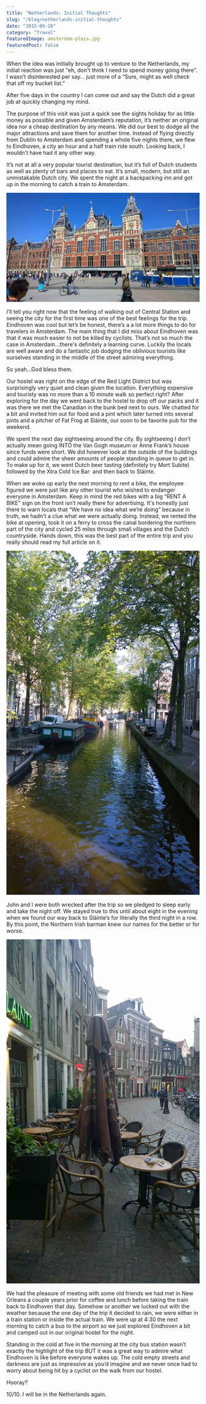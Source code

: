 ```yaml
---
title: "Netherlands: Initial Thoughts"
slug: "/blog/netherlands-initial-thoughts"
date: "2015-09-20"
category: "Travel"
featuredImage: amsterdam-plaza.jpg
featuredPost: false
---
```


When the idea was initially brought up to venture to the Netherlands, my initial reaction was just "eh, don't think I need to spend money going there”. I wasn’t disinterested per say… just more of a “Sure, might as well check that off my bucket list.”

After five days in the country I can come out and say the Dutch did a great job at quickly changing my mind.

The purpose of this visit was just a quick see the sights holiday for as little money as possible and given Amsterdam’s reputation, it’s neither an original idea nor a cheap destination by any means. We did our best to dodge all the major attractions and save them for another time. Instead of flying directly from Dublin to Amsterdam and spending a whole five nights there, we flew to Eindhoven, a city an hour and a half train ride south. Looking back, I wouldn’t have had it any other way.

It’s not at all a very popular tourist destination, but it’s full of Dutch students as well as plenty of bars and places to eat. It’s small, modern, but still an unmistakable Dutch city. We spent the night at a backpacking inn and got up in the morning to catch a train to Amsterdam.

![Amsterdam Centraal Station looking real fine](./centraal-station.jpg)

I’ll tell you right now that the feeling of walking out of Central Station and seeing the city for the first time was one of the best feelings for the trip. Eindhoven was cool but let’s be honest, there’s a a lot more things to do for travelers in Amsterdam. The main thing that I did miss about Eindhoven was that it was much easier to not be killed by cyclists. That’s not so much the case in Amsterdam...there's definitely a learning curve. Luckily the locals are well aware and do a fantastic job dodging the oblivious tourists like ourselves standing in the middle of the street admiring everything.

So yeah...God bless them.

Our hostel was right on the edge of the Red Light District but was surprisingly very quiet and clean given the location. Everything expensive and touristy was no more than a 10 minute walk so perfect right? After exploring for the day we went back to the hostel to drop off our packs and it was there we met the Canadian in the bunk bed next to ours. We chatted for a bit and invited him out for food and a pint which later turned into several pints and a pitcher of Fat Frog at Sláinte, our soon to be favorite pub for the weekend.

We spent the next day sightseeing around the city. By sightseeing I don’t actually mean going INTO the Van Gogh museum or Anne Frank’s house since funds were short. We did however look at the outside of the buildings and could admire the sheer amounts of people standing in queue to get in. To make up for it, we went Dutch beer tasting (definitely try Mort Subite) followed by the Xtra Cold Ice Bar  and then back to Sláinte.

When we woke up early the next morning to rent a bike, the employee figured we were just like any other tourist who wished to endanger everyone in Amsterdam. Keep in mind the red bikes with a big “RENT A BIKE” sign on the front isn’t really there for advertising. It's honestly just there to warn locals that “We have no idea what we’re doing” because in truth, we hadn't a clue what we were actually doing. Instead, we rented the bike at opening, took it on a ferry to cross the canal bordering the northern part of the city and cycled 25 miles through small villages and the Dutch countryside. Hands down, this was the best part of the entire trip and you really should read my full article on it.

![Amsterdam doesn't have canals... Does it?](./amsterdam-canals.webp)

John and I were both wrecked after the trip so we pledged to sleep early and take the night off. We stayed true to this until about eight in the evening when we found our way back to Sláinte’s for literally the third night in a row. By this point, the Northern Irish barman knew our names for the better or for worse.

![Sure, it's in the Red Light District but yes, I recommend it anyway.](./red-light-district.jpg)

We had the pleasure of meeting with some old friends we had met in New Orleans a couple years prior for coffee and lunch before taking the train back to Eindhoven that day. Somehow or another we lucked out with the weather because the one day of the trip it decided to rain, we were either in a train station or inside the actual train. We were up at 4:30 the next morning to catch a bus to the airport so we just explored Eindhoven a bit and camped out in our original hostel for the night.

Standing in the cold at five in the morning at the city bus station wasn’t exactly the highlight of the trip BUT it was a great way to admire what Eindhoven is like before everyone wakes up. The cold empty streets and darkness are just as impressive as you’d imagine and we never once had to worry about being hit by a cyclist on the walk from our hostel.

Hooray?

10/10. I will be in the Netherlands again.